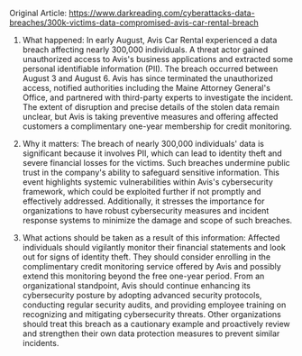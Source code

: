 Original Article: https://www.darkreading.com/cyberattacks-data-breaches/300k-victims-data-compromised-avis-car-rental-breach

1) What happened:
In early August, Avis Car Rental experienced a data breach affecting nearly 300,000 individuals. A threat actor gained unauthorized access to Avis's business applications and extracted some personal identifiable information (PII). The breach occurred between August 3 and August 6. Avis has since terminated the unauthorized access, notified authorities including the Maine Attorney General's Office, and partnered with third-party experts to investigate the incident. The extent of disruption and precise details of the stolen data remain unclear, but Avis is taking preventive measures and offering affected customers a complimentary one-year membership for credit monitoring.

2) Why it matters:
The breach of nearly 300,000 individuals' data is significant because it involves PII, which can lead to identity theft and severe financial losses for the victims. Such breaches undermine public trust in the company's ability to safeguard sensitive information. This event highlights systemic vulnerabilities within Avis's cybersecurity framework, which could be exploited further if not promptly and effectively addressed. Additionally, it stresses the importance for organizations to have robust cybersecurity measures and incident response systems to minimize the damage and scope of such breaches.

3) What actions should be taken as a result of this information:
Affected individuals should vigilantly monitor their financial statements and look out for signs of identity theft. They should consider enrolling in the complimentary credit monitoring service offered by Avis and possibly extend this monitoring beyond the free one-year period. From an organizational standpoint, Avis should continue enhancing its cybersecurity posture by adopting advanced security protocols, conducting regular security audits, and providing employee training on recognizing and mitigating cybersecurity threats. Other organizations should treat this breach as a cautionary example and proactively review and strengthen their own data protection measures to prevent similar incidents.